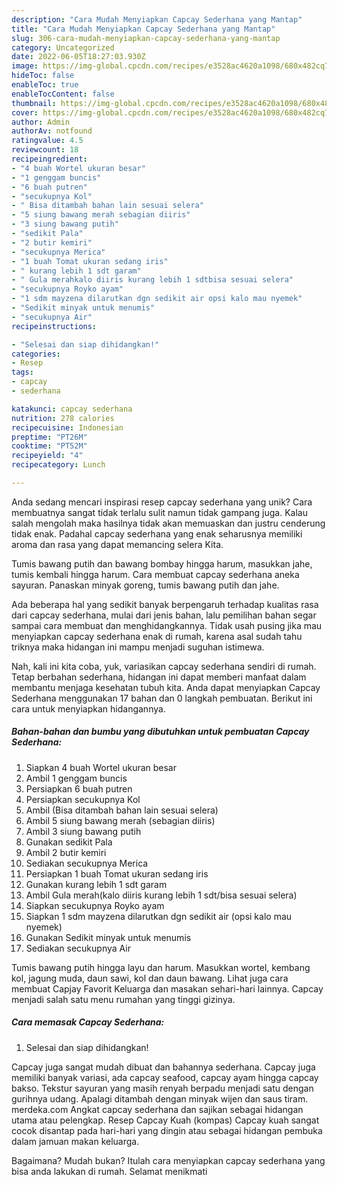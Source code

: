 ```yaml
---
description: "Cara Mudah Menyiapkan Capcay Sederhana yang Mantap"
title: "Cara Mudah Menyiapkan Capcay Sederhana yang Mantap"
slug: 306-cara-mudah-menyiapkan-capcay-sederhana-yang-mantap
category: Uncategorized
date: 2022-06-05T18:27:03.930Z
image: https://img-global.cpcdn.com/recipes/e3528ac4620a1098/680x482cq70/capcay-sederhana-foto-resep-utama.jpg
hideToc: false
enableToc: true
enableTocContent: false
thumbnail: https://img-global.cpcdn.com/recipes/e3528ac4620a1098/680x482cq70/capcay-sederhana-foto-resep-utama.jpg
cover: https://img-global.cpcdn.com/recipes/e3528ac4620a1098/680x482cq70/capcay-sederhana-foto-resep-utama.jpg
author: Admin
authorAv: notfound
ratingvalue: 4.5
reviewcount: 18
recipeingredient:
- "4 buah Wortel ukuran besar"
- "1 genggam buncis"
- "6 buah putren"
- "secukupnya Kol"
- " Bisa ditambah bahan lain sesuai selera"
- "5 siung bawang merah sebagian diiris"
- "3 siung bawang putih"
- "sedikit Pala"
- "2 butir kemiri"
- "secukupnya Merica"
- "1 buah Tomat ukuran sedang iris"
- " kurang lebih 1 sdt garam"
- " Gula merahkalo diiris kurang lebih 1 sdtbisa sesuai selera"
- "secukupnya Royko ayam"
- "1 sdm mayzena dilarutkan dgn sedikit air opsi kalo mau nyemek"
- "Sedikit minyak untuk menumis"
- "secukupnya Air"
recipeinstructions:

- "Selesai dan siap dihidangkan!"
categories:
- Resep
tags:
- capcay
- sederhana

katakunci: capcay sederhana 
nutrition: 278 calories
recipecuisine: Indonesian
preptime: "PT26M"
cooktime: "PT52M"
recipeyield: "4"
recipecategory: Lunch

---
```





Anda sedang mencari inspirasi resep capcay sederhana yang unik? Cara membuatnya sangat tidak terlalu sulit namun tidak gampang juga. Kalau salah mengolah maka hasilnya tidak akan memuaskan dan justru cenderung tidak enak. Padahal capcay sederhana yang enak seharusnya memiliki aroma dan rasa yang dapat memancing selera Kita.





Tumis bawang putih dan bawang bombay hingga harum, masukkan jahe, tumis kembali hingga harum. Cara membuat capcay sederhana aneka sayuran. Panaskan minyak goreng, tumis bawang putih dan jahe.

Ada beberapa hal yang sedikit banyak berpengaruh terhadap kualitas rasa dari capcay sederhana, mulai dari jenis bahan, lalu pemilihan bahan segar sampai cara membuat dan menghidangkannya. Tidak usah pusing jika mau menyiapkan capcay sederhana enak di rumah, karena asal sudah tahu triknya maka hidangan ini mampu menjadi suguhan istimewa.






Nah, kali ini kita coba, yuk, variasikan capcay sederhana sendiri di rumah. Tetap berbahan sederhana, hidangan ini dapat memberi manfaat dalam membantu menjaga kesehatan tubuh kita. Anda dapat menyiapkan Capcay Sederhana menggunakan 17 bahan dan 0 langkah pembuatan. Berikut ini cara untuk menyiapkan hidangannya.

<!--inarticleads1-->

##### Bahan-bahan dan bumbu yang dibutuhkan untuk pembuatan Capcay Sederhana:

1. Siapkan 4 buah Wortel ukuran besar
1. Ambil 1 genggam buncis
1. Persiapkan 6 buah putren
1. Persiapkan secukupnya Kol
1. Ambil  (Bisa ditambah bahan lain sesuai selera)
1. Ambil 5 siung bawang merah (sebagian diiris)
1. Ambil 3 siung bawang putih
1. Gunakan sedikit Pala
1. Ambil 2 butir kemiri
1. Sediakan secukupnya Merica
1. Persiapkan 1 buah Tomat ukuran sedang iris
1. Gunakan  kurang lebih 1 sdt garam
1. Ambil  Gula merah(kalo diiris kurang lebih 1 sdt/bisa sesuai selera)
1. Siapkan secukupnya Royko ayam
1. Siapkan 1 sdm mayzena dilarutkan dgn sedikit air (opsi kalo mau nyemek)
1. Gunakan Sedikit minyak untuk menumis
1. Sediakan secukupnya Air


Tumis bawang putih hingga layu dan harum. Masukkan wortel, kembang kol, jagung muda, daun sawi, kol dan daun bawang. Lihat juga cara membuat Capjay Favorit Keluarga dan masakan sehari-hari lainnya. Capcay menjadi salah satu menu rumahan yang tinggi gizinya. 

<!--inarticleads2-->

##### Cara memasak Capcay Sederhana:


1. Selesai dan siap dihidangkan!

Capcay juga sangat mudah dibuat dan bahannya sederhana. Capcay juga memiliki banyak variasi, ada capcay seafood, capcay ayam hingga capcay bakso. Tekstur sayuran yang masih renyah berpadu menjadi satu dengan gurihnya udang. Apalagi ditambah dengan minyak wijen dan saus tiram. merdeka.com Angkat capcay sederhana dan sajikan sebagai hidangan utama atau pelengkap. Resep Capcay Kuah (kompas) Capcay kuah sangat cocok disantap pada hari-hari yang dingin atau sebagai hidangan pembuka dalam jamuan makan keluarga. 

Bagaimana? Mudah bukan? Itulah cara menyiapkan capcay sederhana yang bisa anda lakukan di rumah. Selamat menikmati
